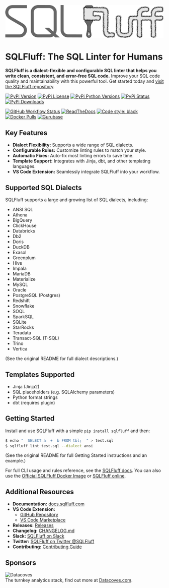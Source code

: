 ![SQLFluff](https://raw.githubusercontent.com/sqlfluff/sqlfluff/main/images/sqlfluff-wide.png)

# SQLFluff: The SQL Linter for Humans

**SQLFluff is a dialect-flexible and configurable SQL linter that helps you write clean, consistent, and error-free SQL code.**  Improve your SQL code quality and maintainability with this powerful tool.  Get started today and [visit the SQLFluff repository](https://github.com/sqlfluff/sqlfluff).

[![PyPi Version](https://img.shields.io/pypi/v/sqlfluff.svg?style=flat-square&logo=PyPi)](https://pypi.org/project/sqlfluff/)
[![PyPi License](https://img.shields.io/pypi/l/sqlfluff.svg?style=flat-square)](https://pypi.org/project/sqlfluff/)
[![PyPi Python Versions](https://img.shields.io/pypi/pyversions/sqlfluff.svg?style=flat-square)](https://pypi.org/project/sqlfluff/)
[![PyPi Status](https://img.shields.io/pypi/status/sqlfluff.svg?style=flat-square)](https://pypi.org/project/sqlfluff/)
[![PyPi Downloads](https://img.shields.io/pypi/dm/sqlfluff?style=flat-square)](https://pypi.org/project/sqlfluff/)

[![GitHub Workflow Status](https://img.shields.io/github/actions/workflow/status/sqlfluff/sqlfluff/.github/workflows/ci-tests.yml?logo=github&style=flat-square)](https://github.com/sqlfluff/sqlfluff/actions/workflows/ci-tests.yml?query=branch%3Amain)
[![ReadTheDocs](https://img.shields.io/readthedocs/sqlfluff?style=flat-square&logo=Read%20the%20Docs)](https://sqlfluff.readthedocs.io)
[![Code style: black](https://img.shields.io/badge/code%20style-black-000000.svg?style=flat-square)](https://github.com/psf/black)
[![Docker Pulls](https://img.shields.io/docker/pulls/sqlfluff/sqlfluff?logo=docker&style=flat-square)](https://hub.docker.com/r/sqlfluff/sqlfluff)
[![Gurubase](https://img.shields.io/badge/Gurubase-Ask%20SQLFluff%20Guru-006BFF?style=flat-square)](https://gurubase.io/g/sqlfluff)

## Key Features

*   **Dialect Flexibility:** Supports a wide range of SQL dialects.
*   **Configurable Rules:** Customize linting rules to match your style.
*   **Automatic Fixes:** Auto-fix most linting errors to save time.
*   **Template Support:** Integrates with Jinja, dbt, and other templating languages.
*   **VS Code Extension:**  Seamlessly integrate SQLFluff into your workflow.

## Supported SQL Dialects

SQLFluff supports a large and growing list of SQL dialects, including:

*   ANSI SQL
*   Athena
*   BigQuery
*   ClickHouse
*   Databricks
*   Db2
*   Doris
*   DuckDB
*   Exasol
*   Greenplum
*   Hive
*   Impala
*   MariaDB
*   Materialize
*   MySQL
*   Oracle
*   PostgreSQL (Postgres)
*   Redshift
*   Snowflake
*   SOQL
*   SparkSQL
*   SQLite
*   StarRocks
*   Teradata
*   Transact-SQL (T-SQL)
*   Trino
*   Vertica

(See the original README for full dialect descriptions.)

## Templates Supported

*   Jinja (Jinja2)
*   SQL placeholders (e.g. SQLAlchemy parameters)
*   Python format strings
*   dbt (requires plugin)

## Getting Started

Install and use SQLFluff with a simple `pip install sqlfluff` and then:

```bash
$ echo "  SELECT a  +  b FROM tbl;  " > test.sql
$ sqlfluff lint test.sql --dialect ansi
```

(See the original README for full Getting Started instructions and an example.)

For full CLI usage and rules reference, see the [SQLFluff docs](https://docs.sqlfluff.com/en/stable/). You can also use the [Official SQLFluff Docker Image](https://hub.docker.com/r/sqlfluff/sqlfluff) or [SQLFluff online](https://online.sqlfluff.com/).

## Additional Resources

*   **Documentation:** [docs.sqlfluff.com](https://docs.sqlfluff.com/en/stable/)
*   **VS Code Extension:**
    *   [GitHub Repository](https://github.com/sqlfluff/vscode-sqlfluff)
    *   [VS Code Marketplace](https://marketplace.visualstudio.com/items?itemName=dorzey.vscode-sqlfluff)
*   **Releases:** [Releases](https://github.com/sqlfluff/sqlfluff/releases)
*   **Changelog:** [CHANGELOG.md](CHANGELOG.md)
*   **Slack:** [SQLFluff on Slack](https://join.slack.com/t/sqlfluff/shared_invite/zt-2qtu36kdt-OS4iONPbQ3aCz2DIbYJdWg)
*   **Twitter:** [SQLFluff on Twitter @SQLFluff](https://twitter.com/SQLFluff)
*   **Contributing:** [Contributing Guide](CONTRIBUTING.md)

## Sponsors

<img src="images/datacoves.png" alt="Datacoves" width="150"/><br>
The turnkey analytics stack, find out more at [Datacoves.com](https://datacoves.com/).